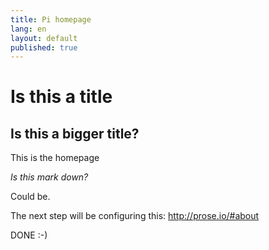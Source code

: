 ```yaml
---
title: Pi homepage
lang: en
layout: default
published: true
---
```



# Is this a title

## Is this a bigger title?

This is the homepage

*Is this mark down?*

Could be.

The next step will be configuring this:
http://prose.io/#about

DONE :-)
